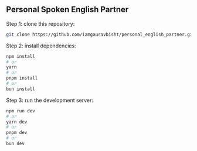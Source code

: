 ## Personal Spoken English Partner

Step 1: clone this repository:

```bash
git clone https://github.com/iamgauravbisht/personal_english_partner.git
```

Step 2: install dependencies:

```bash
npm install
# or
yarn
# or
pnpm install
# or
bun install
```

Step 3: run the development server:

```bash
npm run dev
# or
yarn dev
# or
pnpm dev
# or
bun dev
```
